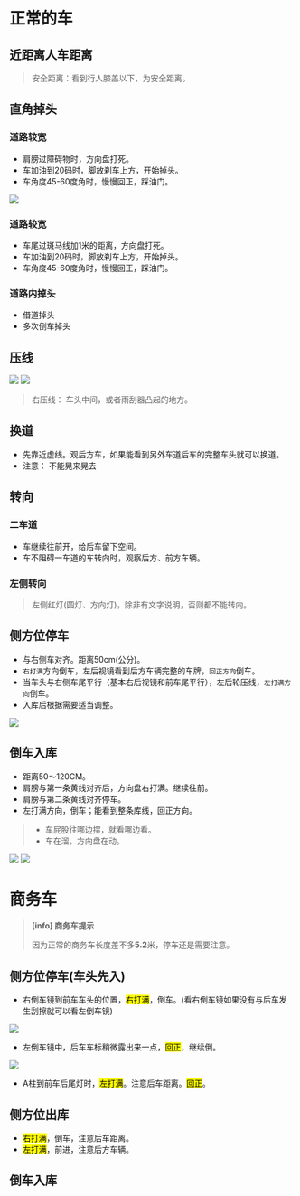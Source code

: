 # 正常的车

## 近距离人车距离

> 安全距离：看到行人膝盖以下，为安全距离。

## 直角掉头

### 道路较宽

* 肩膀过障碍物时，方向盘打死。
* 车加油到20码时，脚放刹车上方，开始掉头。
* 车角度45-60度角时，慢慢回正，踩油门。

<img src="/assets/images/car/17.png"/>

### 道路较宽

* 车尾过斑马线加1米的距离，方向盘打死。
* 车加油到20码时，脚放刹车上方，开始掉头。
* 车角度45-60度角时，慢慢回正，踩油门。

### 道路内掉头

* 借道掉头
* 多次倒车掉头

## 压线

<img src="/assets/images/car/15.png"/>

<img src="/assets/images/car/16.png"/>

> 右压线： 车头中间，或者雨刮器凸起的地方。

## 换道

* 先靠近虚线。观后方车，如果能看到另外车道后车的完整车头就可以换道。
* 注意： 不能晃来晃去

## 转向

### 二车道

* 车继续往前开，给后车留下空间。
* 车不阻碍一车道的车转向时，观察后方、前方车辆。

### 左侧转向

> 左侧红灯(圆灯、方向灯)，除非有文字说明，否则都不能转向。

## 侧方位停车

* 与右侧车对齐。距离50cm(公分)。
* `右打满`方向倒车，左后视镜看到后方车辆完整的车牌，`回正方向`倒车。
* 当车头与右侧车尾平行（基本右后视镜和前车尾平行），左后轮压线，`左打满方向`倒车。
* 入库后根据需要适当调整。

<img src="/assets/images/car/12.png"/>

## 倒车入库

* 距离50～120CM。
* 肩膀与第一条黄线对齐后，方向盘右打满。继续往前。
* 肩膀与第二条黄线对齐停车。
* 左打满方向，倒车；能看到整条库线，回正方向。

>* 车屁股往哪边摆，就看哪边看。
>* 车在溜，方向盘在动。

<img src="/assets/images/car/13.png"/>

<img src="/assets/images/car/14.png"/>

# 商务车

> **[info] 商务车提示**
>
> 因为正常的商务车长度差不多**5.2**米，停车还是需要注意。

## 侧方位停车(车头先入)

* 右倒车镜到前车车头的位置，<mark>右打满</mark>，倒车。(看右倒车镜如果没有与后车发生刮擦就可以看左倒车镜)

<img src="/assets/images/car/04.png"/>

* 左倒车镜中，后车车标稍微露出来一点，<mark>回正</mark>，继续倒。

<img src="/assets/images/car/05.png"/>

* A柱到前车后尾灯时，<mark>左打满</mark>。注意后车距离。<mark>回正</mark>。

## 侧方位出库

* <mark>右打满</mark>，倒车，注意后车距离。
* <mark>左打满</mark>，前进，注意后方车辆。

## 倒车入库

